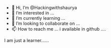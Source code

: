 - 👋 Hi, I’m @Hackingwithshaurya
- 👀 I’m interested in ...
- 🌱 I’m currently learning ...
- 💞️ I’m looking to collaborate on ...
- 📫 How to reach me ...
i available in github ....
<!---
Hackingwithshaurya/Hackingwithshaurya is a ✨ special ✨ repository because its `README.md` (this file) appears on your GitHub profile.
You can click the Preview link to take a look at your changes.
--->
I am just a learner......
